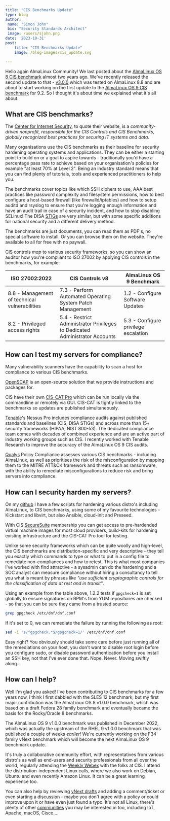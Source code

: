 ```yaml
---
title: "CIS Benchmarks Update"
type: blog
author:
 name: "Simon John"
 bio: "Security Standards Architect"
 image: /users/sjohn.png
date: '2023-10-31'
post:
    title: "CIS Benchmarks Update"
    image: /blog-images/cis_update.svg

---
```


Hello again AlmaLinux Community! We last posted about the [AlmaLinux OS 8 CIS benchmark](/blog/official-cis-benchmark-for-almalinux-and-openscap-guide-now-published/) almost two years ago. We've recently released the second update to that - [v3.0.0](https://workbench.cisecurity.org/benchmarks/15287) which was tested on AlmaLinux 8.8 and are about to start working on the first update to the [AlmaLinux OS 9 CIS benchmark](https://www.cisecurity.org/benchmark/almalinuxos_linux) for 9.2. So I thought it's about time we explained what it's all about.

## What are CIS benchmarks?

The [Center for Internet Security](https://www.cisecurity.org/), to quote their website, is a *community-driven nonprofit, responsible for the CIS Controls and CIS Benchmarks, globally recognized best practices for securing IT systems and data*.

Many organisations use the CIS benchmarks as their baseline for security hardening operating systems and applications. They can be either a starting point to build on or a goal to aspire towards - traditionally you'd have a percentage pass rate to achieve based on your organisation's policies for example "at least 70% at Level 2". Being an industry standard means that you can find plenty of tutorials, tools and experienced practitioners to help you.

The benchmarks cover topics like which SSH ciphers to use, AAA best practices like password complexity and filesystem permissions, how to best configure a host-based firewall (like firewalld/iptables) and how to setup auditd and rsyslog to ensure that you're logging enough information and have an audit trail in case of a security incident, and how to stop disabling SELinux! The DISA [STIGs](https://public.cyber.mil/stigs/) are very similar, but with some specific additions for national security and a different delivery method.

The benchmarks are just documents, you can read them as PDF's, no special software to install. Or you can browse them on the website. They're available to all for free with no paywall.

CIS controls *map* to various security frameworks, so you can show an auditor how you're compliant to ISO 27002 by applying CIS controls in the  benchmarks, for example:

| **ISO 27002:2022**                            | **CIS Controls v8**                                                         | **AlmaLinux OS 9 Benchmark**         |
|-----------------------------------------------|-----------------------------------------------------------------------------|--------------------------------------|
| 8.8 - Management of technical vulnerabilities | 7.3 - Perform Automated Operating System Patch Management                   | 1.2 - Configure Software Updates     |
| 8.2 - Privileged access rights                | 5.4 - Restrict Administrator Privileges to Dedicated Administrator Accounts | 5.3 - Configure privilege escalation |

## How can I test my servers for compliance?

Many vulnerability scanners have the capability to scan a host for compliance to various CIS benchmarks.

[OpenSCAP](https://wiki.almalinux.org/documentation/openscap-guide.html) is an open-source solution that we provide instructions and packages for.

CIS have their own [CIS-CAT Pro](https://www.cisecurity.org/cybersecurity-tools/cis-cat-pro) which can be run locally via the commandline or remotely via GUI. CIS-CAT is tightly linked to the benchmarks so updates are published simultaneously.

[Tenable](https://www.cisecurity.org/partner/tenable)'s Nessus Pro includes compliance audits against published standards and baselines (CIS, DISA STIGs) and across more than 15+ security frameworks (HIPAA, NIST 800-53). The dedicated compliance team comes with decades of combined experience and are an active part of industry working groups such as CIS. I recently worked with Tenable Research to improve the accuracy of the AlmaLinux OS 9 CIS audits.

[Qualys](https://www.cisecurity.org/partner/qualys) Policy Compliance assesses various CIS benchmarks - including AlmaLinux, as well as prioritises the risk of the misconfiguration by mapping them to the MITRE ATT&CK framework and threats such as ransomware, with the ability to remediate misconfigurations to reduce risk and bring servers into compliance.

## How can I security harden my servers?

On my [github](https://github.com/sej7278/virt-installs) I have a few scripts for hardening various distro's including AlmaLinux, to CIS benchmarks, using some of my favourite technologies - Kickstart and libvirt, but also Ansible, cloud-init and Preseed.

With CIS [SecureSuite](https://www.cisecurity.org/cis-hardened-images) membership you can get access to pre-hardended virtual machine images for most cloud providers, build-kits for hardening existing infrastructure and the CIS-CAT Pro tool for testing.

Unlike some security frameworks which can be quite woolly and high-level, the CIS benchmarks are distribution-specific and very descriptive - they tell you exactly which commands to type or what to put in a config file to remediate non-compliances and how to retest. This is what most companies I've worked with find attractive - a sysadmin can do the hardening and a SOC analyst can measure compliance without hiring a consultancy to tell you what is meant by phrases like *"use sufficient cryptographic controls for the classification of data at rest and in transit"*.

Using an example from the table above, 1.2.2 tests if `gpgcheck=1` is set globally to ensure signatures on RPM's from YUM repositories are checked - so that you can be sure they came from a trusted source:

```bash
grep gpgcheck /etc/dnf/dnf.conf
```

If it's set to 0, we can remediate the failure by running the following as root:

```bash
sed -i 's/^gpgcheck.*$/gpgcheck=1/' /etc/dnf/dnf.conf
```

Easy right? You obviously should take some care before just running all of the remediations on your host, you don't want to disable root login before you configure sudo, or disable password authentication before you install an SSH key, not that I've ever done that. Nope. Never. Moving swiftly along...

## How can I help?

Well I'm glad you asked! I've been contributing to CIS benchmarks for a few years now, I think I first dabbled with the SLES 12 benchmark, but my first major contribution was the AlmaLinux OS 8 v1.0.0 benchmark, which was based on a draft Fedora 28 family benchmark and eventually became the basis for the Rocky/Oracle 8 benchmarks.

The AlmaLinux OS 9 v1.0.0 benchmark was published in December 2022, which was actually the upstream of the RHEL 9 v1.0.0 benchmark that was published a couple of weeks *earlier!* We're currently working on the F34 family vNext benchmark which will become the next AlmaLinux OS 9 benchmark update.

It's truly a collaborative community effort, with representatives from various distro's as well as end-users and security professionals from all over the world, regularly attending the [Weekly Webex](https://workbench.cisecurity.org/communities/1) with the folks at CIS. I attend the distribution-independent Linux calls, where we also work on Debian, Ubuntu and even recently Amazon Linux. It can be a great learning experience too.

You can also help by reviewing [vNext drafts](https://workbench.cisecurity.org/benchmarks/10093) and adding a comment/ticket or even starting a discussion - maybe you don't agree with a policy or could improve upon it or have even just found a typo. It's not all Linux, there's plenty of other [communities](https://workbench.cisecurity.org/communities/public) you may be interested in too, including IoT, Apache, macOS, Cisco....

